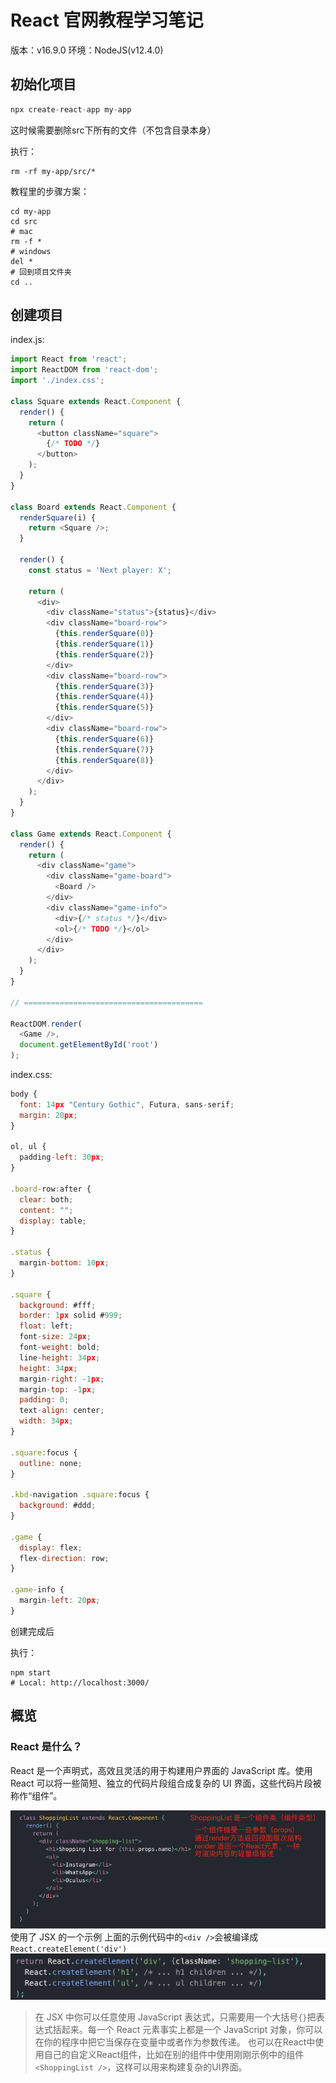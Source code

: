 # React 官网教程学习笔记
版本：v16.9.0
环境：NodeJS(v12.4.0)

## 初始化项目
```javascript
npx create-react-app my-app
```

这时候需要删除src下所有的文件（不包含目录本身）

执行：
```shell
rm -rf my-app/src/*
```

教程里的步骤方案：
```shell
cd my-app
cd src
# mac
rm -f *
# windows
del *
# 回到项目文件夹
cd ..
```

## 创建项目
index.js:
```javascript
import React from 'react';
import ReactDOM from 'react-dom';
import './index.css';

class Square extends React.Component {
  render() {
    return (
      <button className="square">
        {/* TODO */}
      </button>
    );
  }
}

class Board extends React.Component {
  renderSquare(i) {
    return <Square />;
  }

  render() {
    const status = 'Next player: X';

    return (
      <div>
        <div className="status">{status}</div>
        <div className="board-row">
          {this.renderSquare(0)}
          {this.renderSquare(1)}
          {this.renderSquare(2)}
        </div>
        <div className="board-row">
          {this.renderSquare(3)}
          {this.renderSquare(4)}
          {this.renderSquare(5)}
        </div>
        <div className="board-row">
          {this.renderSquare(6)}
          {this.renderSquare(7)}
          {this.renderSquare(8)}
        </div>
      </div>
    );
  }
}

class Game extends React.Component {
  render() {
    return (
      <div className="game">
        <div className="game-board">
          <Board />
        </div>
        <div className="game-info">
          <div>{/* status */}</div>
          <ol>{/* TODO */}</ol>
        </div>
      </div>
    );
  }
}

// ========================================

ReactDOM.render(
  <Game />,
  document.getElementById('root')
);

```

index.css:
```javascript
body {
  font: 14px "Century Gothic", Futura, sans-serif;
  margin: 20px;
}

ol, ul {
  padding-left: 30px;
}

.board-row:after {
  clear: both;
  content: "";
  display: table;
}

.status {
  margin-bottom: 10px;
}

.square {
  background: #fff;
  border: 1px solid #999;
  float: left;
  font-size: 24px;
  font-weight: bold;
  line-height: 34px;
  height: 34px;
  margin-right: -1px;
  margin-top: -1px;
  padding: 0;
  text-align: center;
  width: 34px;
}

.square:focus {
  outline: none;
}

.kbd-navigation .square:focus {
  background: #ddd;
}

.game {
  display: flex;
  flex-direction: row;
}

.game-info {
  margin-left: 20px;
}
```

创建完成后

执行：
```shell
npm start
# Local: http://localhost:3000/
```

## 概览
### React 是什么？
React 是一个声明式，高效且灵活的用于构建用户界面的 JavaScript 库。使用 React 可以将一些简短、独立的代码片段组合成复杂的 UI 界面，这些代码片段被称作“组件”。

![avatar](./images/435C2847-AC45-43AE-AD7D-767E4EFEEF55.png)
使用了 JSX 的一个示例
上面的示例代码中的`<div />`会被编译成 `React.createElement('div')`
![avatar](./images/E6E30CD6-0362-4569-B7BF-5C00D81679E3.png)
> 在 JSX 中你可以任意使用 JavaScript 表达式，只需要用一个大括号`{}`把表达式括起来。每一个 React 元素事实上都是一个 JavaScript 对象，你可以在你的程序中把它当保存在变量中或者作为参数传递。
也可以在React中使用自己的自定义React组件，比如在别的组件中使用刚刚示例中的组件`<ShoppingList />`，这样可以用来构建复杂的UI界面。






